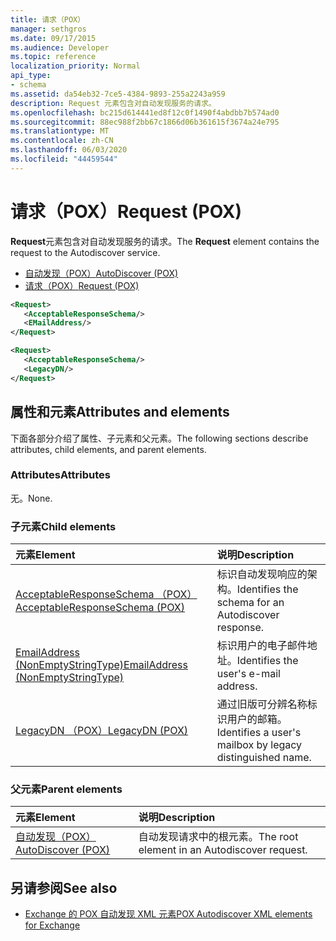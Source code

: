 ```yaml
---
title: 请求（POX）
manager: sethgros
ms.date: 09/17/2015
ms.audience: Developer
ms.topic: reference
localization_priority: Normal
api_type:
- schema
ms.assetid: da54eb32-7ce5-4384-9893-255a2243a959
description: Request 元素包含对自动发现服务的请求。
ms.openlocfilehash: bc215d614441ed8f12c0f1490f4abdbb7b574ad0
ms.sourcegitcommit: 88ec988f2bb67c1866d06b361615f3674a24e795
ms.translationtype: MT
ms.contentlocale: zh-CN
ms.lasthandoff: 06/03/2020
ms.locfileid: "44459544"
---
```

# <a name="request-pox"></a><span data-ttu-id="6b5c4-103">请求（POX）</span><span class="sxs-lookup"><span data-stu-id="6b5c4-103">Request (POX)</span></span>

<span data-ttu-id="6b5c4-104">**Request**元素包含对自动发现服务的请求。</span><span class="sxs-lookup"><span data-stu-id="6b5c4-104">The **Request** element contains the request to the Autodiscover service.</span></span> 
  
- [<span data-ttu-id="6b5c4-105">自动发现（POX）</span><span class="sxs-lookup"><span data-stu-id="6b5c4-105">AutoDiscover (POX)</span></span>](autodiscover-pox.md) 
- [<span data-ttu-id="6b5c4-106">请求（POX）</span><span class="sxs-lookup"><span data-stu-id="6b5c4-106">Request (POX)</span></span>](request-pox.md)
  
```xml
<Request>
   <AcceptableResponseSchema/>
   <EMailAddress/>
</Request>
```

```xml
<Request>
   <AcceptableResponseSchema/> 
   <LegacyDN/>
</Request>
```

## <a name="attributes-and-elements"></a><span data-ttu-id="6b5c4-107">属性和元素</span><span class="sxs-lookup"><span data-stu-id="6b5c4-107">Attributes and elements</span></span>

<span data-ttu-id="6b5c4-108">下面各部分介绍了属性、子元素和父元素。</span><span class="sxs-lookup"><span data-stu-id="6b5c4-108">The following sections describe attributes, child elements, and parent elements.</span></span>
  
### <a name="attributes"></a><span data-ttu-id="6b5c4-109">Attributes</span><span class="sxs-lookup"><span data-stu-id="6b5c4-109">Attributes</span></span>

<span data-ttu-id="6b5c4-110">无。</span><span class="sxs-lookup"><span data-stu-id="6b5c4-110">None.</span></span>
  
### <a name="child-elements"></a><span data-ttu-id="6b5c4-111">子元素</span><span class="sxs-lookup"><span data-stu-id="6b5c4-111">Child elements</span></span>

|<span data-ttu-id="6b5c4-112">**元素**</span><span class="sxs-lookup"><span data-stu-id="6b5c4-112">**Element**</span></span>|<span data-ttu-id="6b5c4-113">**说明**</span><span class="sxs-lookup"><span data-stu-id="6b5c4-113">**Description**</span></span>|
|:-----|:-----|
|[<span data-ttu-id="6b5c4-114">AcceptableResponseSchema （POX）</span><span class="sxs-lookup"><span data-stu-id="6b5c4-114">AcceptableResponseSchema (POX)</span></span>](acceptableresponseschema-pox.md) <br/> |<span data-ttu-id="6b5c4-115">标识自动发现响应的架构。</span><span class="sxs-lookup"><span data-stu-id="6b5c4-115">Identifies the schema for an Autodiscover response.</span></span>  <br/> |
|[<span data-ttu-id="6b5c4-116">EmailAddress (NonEmptyStringType)</span><span class="sxs-lookup"><span data-stu-id="6b5c4-116">EmailAddress (NonEmptyStringType)</span></span>](emailaddress-nonemptystringtype.md) <br/> |<span data-ttu-id="6b5c4-117">标识用户的电子邮件地址。</span><span class="sxs-lookup"><span data-stu-id="6b5c4-117">Identifies the user's e-mail address.</span></span>  <br/> |
|[<span data-ttu-id="6b5c4-118">LegacyDN （POX）</span><span class="sxs-lookup"><span data-stu-id="6b5c4-118">LegacyDN (POX)</span></span>](legacydn-pox.md) <br/> |<span data-ttu-id="6b5c4-119">通过旧版可分辨名称标识用户的邮箱。</span><span class="sxs-lookup"><span data-stu-id="6b5c4-119">Identifies a user's mailbox by legacy distinguished name.</span></span>  <br/> |
   
### <a name="parent-elements"></a><span data-ttu-id="6b5c4-120">父元素</span><span class="sxs-lookup"><span data-stu-id="6b5c4-120">Parent elements</span></span>

|<span data-ttu-id="6b5c4-121">**元素**</span><span class="sxs-lookup"><span data-stu-id="6b5c4-121">**Element**</span></span>|<span data-ttu-id="6b5c4-122">**说明**</span><span class="sxs-lookup"><span data-stu-id="6b5c4-122">**Description**</span></span>|
|:-----|:-----|
|[<span data-ttu-id="6b5c4-123">自动发现（POX）</span><span class="sxs-lookup"><span data-stu-id="6b5c4-123">AutoDiscover (POX)</span></span>](autodiscover-pox.md) <br/> |<span data-ttu-id="6b5c4-124">自动发现请求中的根元素。</span><span class="sxs-lookup"><span data-stu-id="6b5c4-124">The root element in an Autodiscover request.</span></span>  <br/> |
   
## <a name="see-also"></a><span data-ttu-id="6b5c4-125">另请参阅</span><span class="sxs-lookup"><span data-stu-id="6b5c4-125">See also</span></span>

- [<span data-ttu-id="6b5c4-126">Exchange 的 POX 自动发现 XML 元素</span><span class="sxs-lookup"><span data-stu-id="6b5c4-126">POX Autodiscover XML elements for Exchange</span></span>](pox-autodiscover-xml-elements-for-exchange.md)


